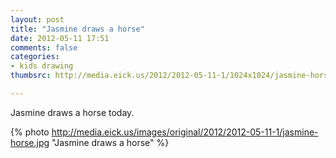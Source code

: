 ```yaml
---
layout: post
title: "Jasmine draws a horse"
date: 2012-05-11 17:51
comments: false
categories: 
- kids drawing
thumbsrc: http://media.eick.us/2012/2012-05-11-1/1024x1024/jasmine-horse.jpg

---
```

Jasmine draws a horse today.




{% photo http://media.eick.us/images/original/2012/2012-05-11-1/jasmine-horse.jpg "Jasmine draws a horse" %}

